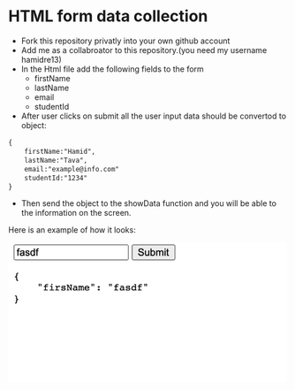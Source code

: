 # HTML form data collection

* Fork this repository privatly into your own github account
* Add me as a collabroator to this repository.(you need my username hamidre13)
* In the Html file add the following fields to the form
    * firstName
    * lastName
    * email
    * studentId
* After user clicks on submit all the user input data should be convertod to object:
```
{
    firstName:"Hamid",
    lastName:"Tava",
    email:"example@info.com"
    studentId:"1234"
}
```


* Then send the object to the showData function and you will be able to the information on the screen.

Here is an example of how it looks:

![ResultImage](https://github.com/hamidre13/IntroToFrontEndProject/raw/master/result.png)

